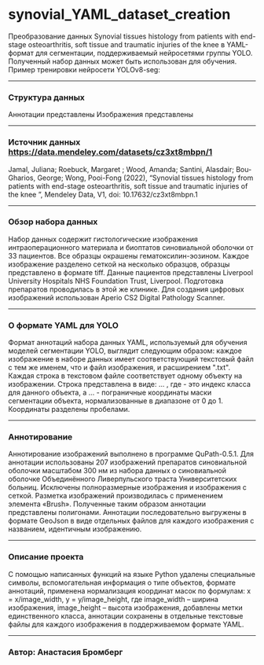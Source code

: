 # synovial_YAML_dataset_creation
Преобразование данных Synovial tissues histology from patients with end-stage osteoarthritis, soft tissue and traumatic injuries of the knee в YAML-формат для сегментации, поддерживаемый нейросетями группы YOLO. Полученный набор данных может быть использован для обучения. Пример тренировки нейросети YOLOv8-seg:
______________________________________________________________________________
### Структура данных
Аннотации представлены 
Изображения представлены

______________________________________________________________________________
### Источник данных https://data.mendeley.com/datasets/cz3xt8mbpn/1
Jamal, Juliana; Roebuck, Margaret ; Wood, Amanda; Santini, Alasdair; Bou-Gharios, George; Wong, Pooi-Fong (2022), “Synovial tissues histology from patients with end-stage osteoarthritis, soft tissue and traumatic injuries of the knee ”, Mendeley Data, V1, doi: 10.17632/cz3xt8mbpn.1
______________________________________________________________________________
### Обзор набора данных
Набор данных содержит гистологические изображения интраоперационного материала и биоптатов синовиальной оболочки от 33 пациентов. Все образцы окрашены гематоксилин-эозином. Каждое изображение разделено сеткой на несколько образцов, образцы  представлено в формате tiff. Данные пациентов представлены Liverpool University Hospitals NHS Foundation Trust, Liverpool. Подготовка препаратов проводилась в этой же клинике. Для создания цифровых 
изображений использован Aperio CS2 Digital Pathology Scanner.
______________________________________________________________________________
### О формате YAML для YOLO
Формат аннотаций набора данных YAML, используемый для обучения моделей сегментации YOLO, выглядит следующим образом: каждое изображение в наборе данных имеет соответствующий текстовый файл с тем же именем, что и файл изображения, и расширением ".txt". Каждая строка в текстовом файле соответствует одному объекту на изображении. Строка представлена в виде: <class-index> <x1> <y1> <x2> <y2> ... <xn> <yn>, где <class-index> - это индекс класса для данного объекта, а <x1> <y1> <x2> <y2> ... <xn> <yn> - пограничные координаты маски сегментации объекта, нормализованные в диапазоне от 0 до 1. Координаты разделены пробелами. 
______________________________________________________________________________
### Аннотирование 
Аннотирование изображений выполнено в программе QuPath-0.5.1. Для аннотации использованы 207 изображений препаратов синовиальной оболочки масштабом 300 нм из набора данных о синовиальной оболочке Объединённого Ливерпульского траста Университетских больниц. Исключены полноразмерные изображения и изображения с сеткой. Разметка изображений производилась с применением элемента «Brush». Полученные таким образом аннотации представлены полигонами. Аннотации последовательно выгружены в формате GeoJson в виде отдельных файлов для каждого изображения с названием, идентичным изображению.
______________________________________________________________________________
### Описание проекта
С помощью написанных функций на языке Python удалены специальные символы, вспомогательная информация о типе объектов, формате аннотаций, применена нормализация координат масок по формулам: x = x/image_width, y = y/image_height, где image_width – ширина изображения, image_height – высота изображения, добавлены метки единственного класса, аннотации сохранены в отдельные текстовые файлы для каждого изображения в поддерживаемом формате YAML. 
______________________________________________________________________________
### Автор: Анастасия Бромберг 
